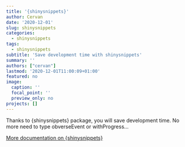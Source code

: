 ```yaml
---
title: '{shinysnippets}'
author: Cervan
date: '2020-12-01'
slug: shinysnippets
categories:
  - shinysnippets
tags:
  - shinysnippets
subtitle: 'Save development time with shinysnippets'
summary: ''
authors: ["cervan"]
lastmod: '2020-12-01T11:00:09+01:00'
featured: no
image:
  caption: ''
  focal_point: ''
  preview_only: no
projects: []
---
```


Thanks to {shinysnippets} package, you will save development time. No more need to type obverseEvent or withProgress...

[More documentation on {shinysnippets}](https://github.com/ThinkR-open/shinysnippets)


